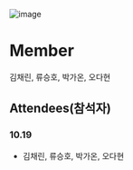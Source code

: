 ![image](https://user-images.githubusercontent.com/87309905/196717568-03302885-8a3a-4c96-9c49-dbc2fb69d8af.png)
# Member
김채린, 류승호, 박가온, 오다현

## Attendees(참석자)

### 10.19
- 김채린, 류승호, 박가온, 오다현
